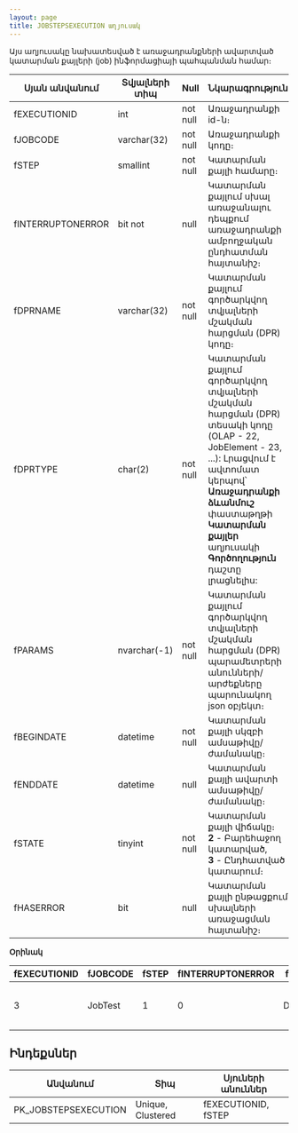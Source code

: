```yaml
---
layout: page
title: JOBSTEPSEXECUTION աղյուսակ
---
```


Այս աղյուսակը նախատեսված է առաջադրանքների ավարտված կատարման քայլերի (job) ինֆորմացիայի պահպանման համար։

| Սյան անվանում | Տվյալների տիպ | Null | Նկարագրություն |
| --- | --- | --- | --- |
| fEXECUTIONID	    |   int	            | not null  | Առաջադրանքի id-ն։      |
| fJOBCODE	        |   varchar(32)	    | not null  | Առաջադրանքի կոդը։      |
| fSTEP	            |   smallint	    | not null  | Կատարման քայլի համարը։     |
| fINTERRUPTONERROR	|   bit	not         | null      | Կատարման քայլում սխալ առաջանալու դեպքում առաջադրանքի ամբողջական ընդհատման հայտանիշ։      |
| fDPRNAME	        |   varchar(32)	    | not null  | Կատարման քայլում գործարկվող տվյալների մշակման հարցման (DPR) կոդը։      |
| fDPRTYPE	        |   char(2)	        | not null  | Կատարման քայլում գործարկվող տվյալների մշակման հարցման (DPR) տեսակի կոդը (OLAP - 22, JobElement - 23, ...): Լրացվում է ավտոմատ կերպով՝ **Առաջադրանքի ձևանմուշ** փաստաթղթի **Կատարման քայլեր** աղյուսակի **Գործողություն** դաշտը լրացնելիս:      |
| fPARAMS	        |   nvarchar(-1)    | not null  | Կատարման քայլում գործարկվող տվյալների մշակման հարցման (DPR) պարամետրերի անունների/արժեքները պարունակող json օբյեկտ։      |
| fBEGINDATE	    |   datetime	    | not null  | Կատարման քայլի սկզբի ամսաթիվը/ժամանակը։      |
| fENDDATE	        |   datetime	    | null      | Կատարման քայլի ավարտի ամսաթիվը/ժամանակը։      |
| fSTATE	        |   tinyint	        | not null  | Կատարման քայլի վիճակը։ <br> **2** - Բարեհաջող կատարված,  <br> **3** - Ընդհատված կատարում։      |
| fHASERROR	        |   bit	            | null      | Կատարման քայլի ընթացքում սխալների առաջացման հայտանիշ։      |

**Օրինակ**

| fEXECUTIONID | fJOBCODE | fSTEP | fINTERRUPTONERROR | fDPRNAME | fDPRTYPE | fPARAMS | fBEGINDATE | fENDDATE | fSTATE | fHASERROR |
| --- | --- | --- | --- | --- | --- | --- | --- | --- | --- | --- |
| 3 | JobTest | 1 | 0 | DPOCB18_1 | 22 | {"DateStart":"2025-10-15T00:00:00","DateEnd":"2025-10-15T00:00:00","ExportDaily":false} | 2025-10-15 11:43:54.280 | 2025-10-15 11:44:31.607 | 2 | 0 |


## Ինդեքսներ

| Անվանում | Տիպ | Սյուների անուններ |
| --- | --- | --- |
| PK_JOBSTEPSEXECUTION | Unique, Clustered  | fEXECUTIONID, fSTEP  |





